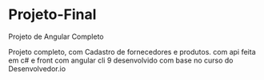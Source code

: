 # Projeto-Final
Projeto de Angular Completo 

Projeto completo, com Cadastro de fornecedores e produtos.
com api feita em c# e front com angular cli 9 desenvolvido com base no curso do Desenvolvedor.io
